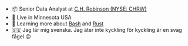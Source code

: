 - 📦 Senior Data Analyst at <a href="https://www.chrobinson.com/" title="">C.H. Robinson (NYSE: CHRW)</a>
- 🥶 Live in Minnesota USA
- 🌱 Learning more about <a href="https://www.gnu.org/software/bash/" title="">Bash</a> and <a href="https://www.rust-lang.org/" title="">Rust</a>
- 🇸🇪 Jag lär mig svenska. Jag äter inte kyckling för kyckling är en svag fågel :wink:
<!---
TWalstrom/TWalstrom is a ✨ special ✨ repository because its `README.md` (this file) appears on your GitHub profile.
You can click the Preview link to take a look at your changes.
--->
